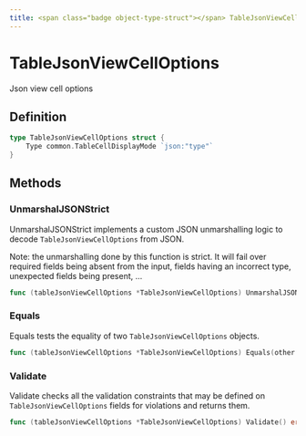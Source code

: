 ```yaml
---
title: <span class="badge object-type-struct"></span> TableJsonViewCellOptions
---
```

# <span class="badge object-type-struct"></span> TableJsonViewCellOptions

Json view cell options

## Definition

```go
type TableJsonViewCellOptions struct {
    Type common.TableCellDisplayMode `json:"type"`
}
```
## Methods

### <span class="badge object-method"></span> UnmarshalJSONStrict

UnmarshalJSONStrict implements a custom JSON unmarshalling logic to decode `TableJsonViewCellOptions` from JSON.

Note: the unmarshalling done by this function is strict. It will fail over required fields being absent from the input, fields having an incorrect type, unexpected fields being present, …

```go
func (tableJsonViewCellOptions *TableJsonViewCellOptions) UnmarshalJSONStrict(raw []byte) error
```

### <span class="badge object-method"></span> Equals

Equals tests the equality of two `TableJsonViewCellOptions` objects.

```go
func (tableJsonViewCellOptions *TableJsonViewCellOptions) Equals(other TableJsonViewCellOptions) bool
```

### <span class="badge object-method"></span> Validate

Validate checks all the validation constraints that may be defined on `TableJsonViewCellOptions` fields for violations and returns them.

```go
func (tableJsonViewCellOptions *TableJsonViewCellOptions) Validate() error
```

